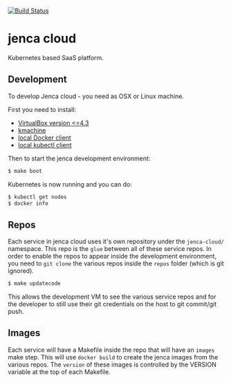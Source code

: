 [![Build Status](https://travis-ci.org/jenca-cloud/jenca-cloud.svg?branch=master)](https://travis-ci.org/jenca-cloud/jenca-cloud)

# jenca cloud

Kubernetes based SaaS platform.

## Development

To develop Jenca cloud - you need as OSX or Linux machine.

First you need to install:

 * [VirtualBox version <=4.3](https://www.virtualbox.org/wiki/Download_Old_Builds_4_3)
 * [kmachine](https://github.com/skippbox/kmachine)
 * [local Docker client](https://docs.docker.com/engine/installation/mac/)
 * [local kubectl client](https://coreos.com/kubernetes/docs/latest/configure-kubectl.html)

Then to start the jenca development environment:

```bash
$ make boot
```

Kubernetes is now running and you can do:

```bash
$ kubectl get nodes
$ docker info
```

## Repos

Each service in jenca cloud uses it's own repository under the `jenca-cloud/` namespace.  This repo is the `glue` between all of these service repos.  In order to enable the repos to appear inside the development environment, you need to `git clone` the various repos inside the `repos` folder (which is git ignored).

```bash
$ make updatecode
```

This allows the development VM to see the various service repos and for the developer to still use their git credentials on the host to git commit/git push.

## Images

Each service will have a Makefile inside the repo that will have an `images` make step.  This will use `docker build` to create the jenca images from the various repos.  The `version` of these images is controlled by the VERSION variable at the top of each Makefile.


